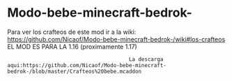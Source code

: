 # Modo-bebe-minecraft-bedrok-

Para ver los crafteos de este mod ir a la wiki: https://github.com/Nicaof/Modo-bebe-minecraft-bedrok-/wiki#los-crafteos
EL MOD ES PARA LA 1.16 (proximamente 1.17)
                                           
                                           
                                           
                                           La descarga aqui:https://github.com/Nicaof/Modo-bebe-minecraft-bedrok-/blob/master/Crafteos%20bebe.mcaddon
